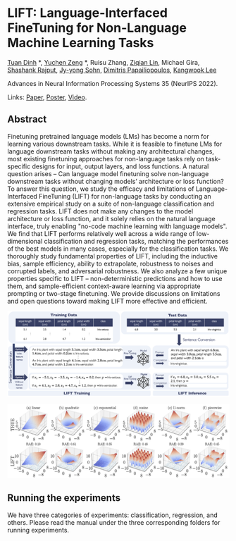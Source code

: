 # LIFT: Language-Interfaced FineTuning for Non-Language Machine Learning Tasks

[Tuan Dinh](https://tuan-dinh.github.io/) *, [Yuchen Zeng](https://yzeng58.github.io/zyc_cv/) *, Ruisu Zhang, [Ziqian Lin](https://myhakureimu.github.io/), Michael Gira, [Shashank Rajput](https://pages.cs.wisc.edu/~srajput/), [Jy-yong Sohn](https://sites.google.com/view/jsohn), [Dimitris Papailiopoulos](https://papail.io/), [Kangwook Lee](https://kangwooklee.com/)

Advances in Neural Information Processing Systems 35 (NeurIPS 2022).

Links: [Paper](https://openreview.net/pdf?id=s_PJMEGIUfa), [Poster](https://nips.cc/media/PosterPDFs/NeurIPS%202022/54500.png?t=1669498072.6368294), [Video](https://nips.cc/virtual/2022/poster/54500).

## Abstract

Finetuning pretrained language models (LMs) has become a norm for learning various downstream tasks. While it is feasible to finetune LMs for language downstream tasks without making any architectural changes, most existing finetuning approaches for non-language tasks rely on task-specific designs for input, output layers, and loss functions. A natural question arises – Can language model finetuning solve non-language downstream tasks without changing models’ architecture or loss function? To answer this question, we study the efficacy and limitations of Language-Interfaced FineTuning (LIFT) for non-language tasks by conducting an extensive empirical study on a suite of non-language classification and regression tasks. LIFT does not make any changes to the model architecture or loss function, and it solely relies on the natural language interface, truly enabling "no-code machine learning with language models". We find that LIFT performs relatively well across a wide range of low-dimensional classification and regression tasks, matching the performances of the best models in many cases, especially for the classification tasks. We thoroughly study fundamental properties of LIFT, including the inductive bias, sample efficiency, ability to extrapolate, robustness to noises and corrupted labels, and adversarial robustness. We also analyze a few unique properties specific to LIFT – non-deterministic predictions and how to use them, and sample-efficient context-aware learning via appropriate prompting or two-stage finetuning. We provide discussions on limitations and open questions toward making LIFT more effective and efficient.

![A high-level illustration of Language-Interfaced FineTuning (LIFT) framework.](regression/figures/prompts.png)

![Approximating various functions with Language-Interfaced FineTuning (LIFT) using GPT-J](regression/figures/figure2.png)

## Running the experiments

We have three categories of experiments: classification, regression, and others. Please read the manual under the three corresponding folders for running experiments. 
